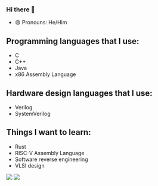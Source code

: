 ### Hi there 👋

<!--
**JasonBrave/JasonBrave** is a ✨ _special_ ✨ repository because its `README.md` (this file) appears on your GitHub profile.

Here are some ideas to get you started:

- 🔭 I’m currently working on ...
- 🌱 I’m currently learning ...
- 👯 I’m looking to collaborate on ...
- 🤔 I’m looking for help with ...
- 💬 Ask me about ...
- 📫 How to reach me: ...
- 😄 Pronouns: ...
- ⚡ Fun fact: ...
-->

- 😄 Pronouns: He/Him

## Programming languages that I use:
- C
- C++
- Java
- x86 Assembly Language

## Hardware design languages that I use:
- Verilog
- SystemVerilog

## Things I want to learn:
- Rust
- RISC-V Assembly Language
- Software reverse engineering
- VLSI design

![](https://github-readme-stats.vercel.app/api?username=JasonBrave&show_icons=true&count_private=true)
![](https://github-readme-stats.vercel.app/api/top-langs/?username=JasonBrave&layout=compact&langs_count=10)
